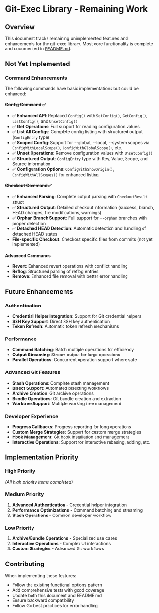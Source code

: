 # Git-Exec Library - Remaining Work

## Overview

This document tracks remaining unimplemented features and enhancements for the git-exec library. Most core functionality is complete and documented in [README.md](README.md).

## Not Yet Implemented

### Command Enhancements

The following commands have basic implementations but could be enhanced:

#### ~~Config Command~~ ✅
- ✅ **Enhanced API**: Replaced `Config()` with `SetConfig()`, `GetConfig()`, `ListConfig()`, and `UnsetConfig()`
- ✅ **Get Operations**: Full support for reading configuration values
- ✅ **List All Configs**: Complete config listing with structured output (`ConfigEntry` type)
- ✅ **Scoped Config**: Support for --global, --local, --system scopes via `ConfigWithLocalScope()`, `ConfigWithGlobalScope()`, etc.
- ✅ **Unset Operations**: Remove configuration values with `UnsetConfig()`
- ✅ **Structured Output**: `ConfigEntry` type with Key, Value, Scope, and Source information
- ✅ **Configuration Options**: `ConfigWithShowOrigin()`, `ConfigWithAllScopes()` for enhanced listing

#### ~~Checkout Command~~ ✅  
- ✅ **Enhanced Parsing**: Complete output parsing with `CheckoutResult` struct
- ✅ **Structured Output**: Detailed checkout information (success, branch, HEAD changes, file modifications, warnings)
- ✅ **Orphan Branch Support**: Full support for `--orphan` branches with proper detection
- ✅ **Detached HEAD Detection**: Automatic detection and handling of detached HEAD states
- **File-specific Checkout**: Checkout specific files from commits (not yet implemented)

#### Advanced Commands
- **Revert**: Enhanced revert operations with conflict handling
- **Reflog**: Structured parsing of reflog entries
- **Remove**: Enhanced file removal with better error handling

## Future Enhancements

### Authentication
- **Credential Helper Integration**: Support for Git credential helpers
- **SSH Key Support**: Direct SSH key authentication
- **Token Refresh**: Automatic token refresh mechanisms

### Performance
- **Command Batching**: Batch multiple operations for efficiency
- **Output Streaming**: Stream output for large operations
- **Parallel Operations**: Concurrent operation support where safe

### Advanced Git Features
- **Stash Operations**: Complete stash management
- **Bisect Support**: Automated bisecting workflows
- **Archive Creation**: Git archive operations
- **Bundle Operations**: Git bundle creation and extraction
- **Worktree Support**: Multiple working tree management

### Developer Experience
- **Progress Callbacks**: Progress reporting for long operations
- **Custom Merge Strategies**: Support for custom merge strategies
- **Hook Management**: Git hook installation and management
- **Interactive Operations**: Support for interactive rebasing, adding, etc.

## Implementation Priority

### High Priority
*(All high priority items completed)*

### Medium Priority
1. **Advanced Authentication** - Credential helper integration
2. **Performance Optimizations** - Command batching and streaming
3. **Stash Operations** - Common developer workflow

### Low Priority
1. **Archive/Bundle Operations** - Specialized use cases
2. **Interactive Operations** - Complex UI interactions
3. **Custom Strategies** - Advanced Git workflows

## Contributing

When implementing these features:
- Follow the existing functional options pattern
- Add comprehensive tests with good coverage
- Update both this document and README.md
- Ensure backward compatibility
- Follow Go best practices for error handling